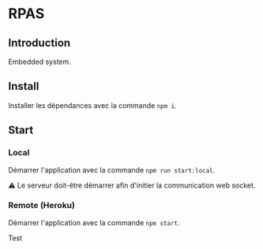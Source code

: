 # RPAS

## Introduction

Embedded system.


## Install

Installer les dépendances avec la commande ``npm i``.


## Start

### Local

Démarrer l'application avec la commande ``npm run start:local``.

:warning: Le serveur doit-être démarrer afin d'initier la communication web socket.


### Remote (Heroku)

Démarrer l'application avec la commande ``npm start``.

Test
